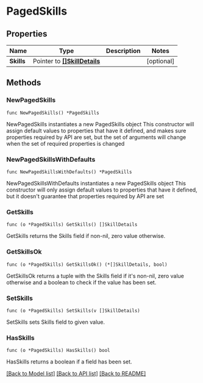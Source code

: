 # PagedSkills

## Properties

Name | Type | Description | Notes
------------ | ------------- | ------------- | -------------
**Skills** | Pointer to [**[]SkillDetails**](SkillDetails.md) |  | [optional] 

## Methods

### NewPagedSkills

`func NewPagedSkills() *PagedSkills`

NewPagedSkills instantiates a new PagedSkills object
This constructor will assign default values to properties that have it defined,
and makes sure properties required by API are set, but the set of arguments
will change when the set of required properties is changed

### NewPagedSkillsWithDefaults

`func NewPagedSkillsWithDefaults() *PagedSkills`

NewPagedSkillsWithDefaults instantiates a new PagedSkills object
This constructor will only assign default values to properties that have it defined,
but it doesn't guarantee that properties required by API are set

### GetSkills

`func (o *PagedSkills) GetSkills() []SkillDetails`

GetSkills returns the Skills field if non-nil, zero value otherwise.

### GetSkillsOk

`func (o *PagedSkills) GetSkillsOk() (*[]SkillDetails, bool)`

GetSkillsOk returns a tuple with the Skills field if it's non-nil, zero value otherwise
and a boolean to check if the value has been set.

### SetSkills

`func (o *PagedSkills) SetSkills(v []SkillDetails)`

SetSkills sets Skills field to given value.

### HasSkills

`func (o *PagedSkills) HasSkills() bool`

HasSkills returns a boolean if a field has been set.


[[Back to Model list]](../README.md#documentation-for-models) [[Back to API list]](../README.md#documentation-for-api-endpoints) [[Back to README]](../README.md)


